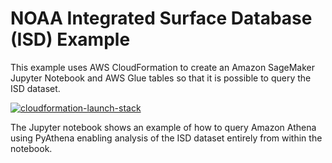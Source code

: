 NOAA Integrated Surface Database (ISD) Example
==============================================


This example uses AWS CloudFormation to create an Amazon SageMaker Jupyter Notebook and AWS Glue tables so that it is possible to query the ISD dataset.

[![cloudformation-launch-stack](cloudformation/cloudformation-launch-stack.png)](https://console.aws.amazon.com/cloudformation/home?region=us-east-1#/stacks/new?stackName=NOAAISD&templateURL=https://s3.amazonaws.com/docs.opendata.aws/cloudformation/isd.yaml)

The Jupyter notebook shows an example of how to query Amazon Athena using PyAthena enabling analysis of the ISD dataset entirely from within the notebook.

